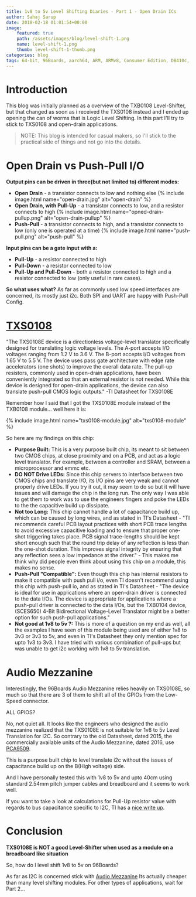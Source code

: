 ```yaml
---
title: 1v8 to 5v Level Shifting Diaries - Part 1 - Open Drain ICs
author: Sahaj Sarup
date: 2018-02-18 01:01:54+00:00
image:
    featured: true
    path: /assets/images/blog/level-shift-1.png
    name: level-shift-1.png
    thumb: level-shift-1-thumb.png
categories: blog
tags: 64-bit, 96Boards, aarch64, ARM, ARMv8, Consumer Edition, DB410c, CSI, Python, Photobooth, dragonboard410c, Linaro, Linux, Audio Mezzanine
---
```


# **Introduction**

This blog was initially planned as a overview of the TXB0108 Level-Shifter, but that changed as soon as i received the TXS0108 instead and I ended up opening the can of worms that is Logic Level Shifting.
In this part I'll try to stick to TXS0108 and open-drain applications.
> NOTE: This blog is intended for casual makers, so I'll stick to the practical side of things and not go into the details.

# **Open Drain vs Push-Pull I/O**

**Output pins can be driven in three(but not limited to) different modes:**
- **Open Drain** - a transistor connects to low and nothing else
  {% include image.html name="open-drain.jpg" alt="open-drain" %}
- **Open Drain, with Pull-Up** - a transistor connects to low, and a resistor connects to high
  {% include image.html name="opned-drain-pullup.png" alt="open-drain-pullup" %}
- **Push-Pull** - a transistor connects to high, and a transistor connects to low (only one is operated at a time)
  {% include image.html name="push-pull.png" alt="push-pull" %}

**Input pins can be a gate input with a:**
- **Pull-Up** - a resistor connected to high
- **Pull-Down** - a resistor connected to low
- **Pull-Up and Pull-Down** - both a resistor connected to high and a resistor connected to low (only useful in rare cases).

**So what uses what?**
As far as commonly used low speed interfaces are concerned, its mostly just i2c. Both SPI and UART are happy with Push-Pull Config.

# **[TXS0108](http://www.ti.com/lit/ds/symlink/txs0108e.pdf)**
"The TXS0108E device is a directionless voltage-level translator specifically designed for translating logic voltage levels. The A-port accepts I/O voltages ranging from 1.2 V to 3.6 V. The B-port accepts I/O voltages from 1.65 V
to 5.5 V. The device uses pass gate architecture with edge rate accelerators (one shots) to improve the overall data rate. The pull-up resistors, commonly used in open-drain applications, have been conveniently integrated so
that an external resistor is not needed. While this device is designed for open-drain applications, the device can also translate push-pull CMOS logic outputs." -TI Datasheet for TXS0108E

Remember how I said that I got the TXS0108E module instead of the TXB0108 module... well here it is:

{% include image.html name="txs0108-module.jpg" alt="txs0108-module" %}

So here are my findings on this chip:
- **Purpose Built:** This is a very purpose built chip, its meant to sit between two CMOS chips, at close proximity and on a PCB, and act as a logic level translator. For example, between a controller and SRAM, between a microprocessor and emmc etc.
- **DO NOT Drive LEDs:** Since this chip servers to interface between two CMOS chips and translate I/O, its I/O pins are very weak and cannot properly drive LEDs. If you try it out, it may seem to do so but it will have issues and will damage the chip in the long run. The only way I was able to get them to work was to use the engineers fingers and poke the LEDs to the the capacitive build up dissipate.
- **Not too Long:** This chip cannot handle a lot of capacitance build up, which can be caused by long wires, and as stated in TI's Datasheet - "TI recommends careful PCB layout practices with short PCB trace lengths to avoid excessive capacitive loading and to ensure that proper one-shot triggering takes place. PCB signal trace-lengths should be kept short enough such that the round trip delay of any reflection is less than the one-shot duration. This improves signal integrity by ensuring that any reflection sees a low impedance at the driver." -
This makes me think why did people even think about using this chip on a module, this makes no sense.
- **Push-Pull "Compatible":** Even though this chip has internal resistors to make it compatible with push pull i/o, even TI doesn't recommend using this chip with push-pull io, and as stated in TI's Datasheet - "The device is ideal for use in applications where an open-drain driver is connected to the data I/Os. The device is appropriate for applications where a push-pull driver is connected to the data I/Os, but the TXB0104 device, (SCES650) 4-Bit Bidirectional Voltage-Level Translator might be a better option for such push-pull applications."
- **Not good at 1v8 to 5v ?:** This is more of a question on my end as well, all the examples I have seen of this module being used are of either 1v8 to 3v3 or 3v3 to 5v, and even in TI's Datasheet they only mention spec for upto 1v3 to 3v3. I have tried with various combination of pull-ups but was unable to get i2c working with 1v8 to 5v translation.

# **Audio Mezzanine**

Interestingly, the 96Boards Audio Mezzanine relies heavily on TXS0108E, so much so that there are 3 of them to shift all of the GPIOs from the Low-Speed connector.

ALL GPIOS?

No, not quiet all. It looks like the engineers who designed the audio mezzanine realized that the TXS0108E is not suitable for 1v8 to 5v Level Translation for I2C.
So contrary to the old Datasheet, dated 2015, the commercially available units of the Audio Mezzanine, dated 2016, use [PCA9509](https://www.nxp.com/docs/en/data-sheet/PCA9509.pdf).

This is a purpose built chip to level translate i2c without the issues of capacitance build up on the B(High voltage) side.

And I have personally tested this with 1v8 to 5v and upto 40cm using standard 2.54mm pitch jumper cables and breadboard and it seems to work well.

If you want to take a look at calculations for Pull-Up resistor value with regards to bus capacitance specific to I2C, TI has a [nice write up](http://www.ti.com/lit/an/slva689/slva689.pdf).

# **Conclusion**

**TXS0108E is NOT a good Level-Shifter when used as a module on a breadboard like situation**

So, how do I level shift 1v8 to 5v on 96Boards?

As far as I2C is concerned stick with [Audio Mezzanine](/product/audio-mezzanine/) Its actually cheaper than many level shifting modules.
For other types of applications, wait for Part 2...
